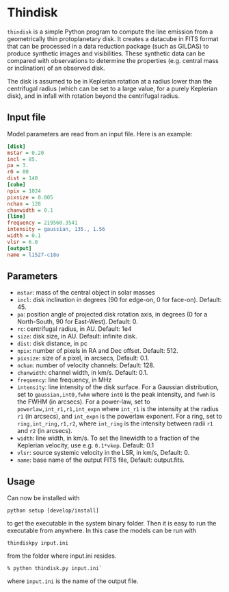 Thindisk
========

`thindisk` is a simple Python program to compute the line emission
from a geometrically thin protoplanetary disk. It creates a datacube
in FITS format that can be processed in a data reduction package (such
as GILDAS) to produce synthetic images and visibilities. These
synthetic data can be compared with observations to determine the
properties (e.g. central mass or inclination) of an observed disk.

The disk is assumed to be in Keplerian rotation at a radius lower than
the centrifugal radius (which can be set to a large value, for a
purely Keplerian disk), and in infall with rotation beyond the
centrifugal radius.

Input file
----------

Model parameters are read from an input file. Here is an example:

```ini
[disk]
mstar = 0.20
incl = 85.
pa = 3.
r0 = 80
dist = 140
[cube]
npix = 1024
pixsize = 0.005
nchan = 128
chanwidth = 0.1
[line]
frequency = 219560.3541
intensity = gaussian, 135., 1.56
width = 0.1
vlsr = 6.0
[output]
name = l1527-c18o
```

Parameters
----------

- `mstar`:  mass of the central object in solar masses
- `incl`: disk inclination in degrees (90 for edge-on, 0 for
  face-on). Default: 45.
- `pa`: position angle of projected disk rotation axis, in degrees (0
  for a North-South, 90 for East-West). Default: 0.
- `rc`: centrifugal radius, in AU. Default: 1e4
- `size`: disk size, in AU. Default: infinite disk.
- `dist`: disk distance, in pc
- `npix`: number of pixels in RA and Dec offset. Default: 512.
- `pixsize`: size of a pixel, in arcsecs, Default: 0.1.
- `nchan`: number of velocity channels: Default: 128.
- `chanwidth`: channel width, in km/s. Default: 0.1.
- `frequency`: line frequency, in MHz
- `intensity`: line intensity of the disk surface. For a Gaussian
  distribution, set to `gaussian,int0,fwhm` where `int0` is the peak
  intensity, and `fwmh` is the FWHM (in arcsecs). For a power-law, set
  to `powerlaw,int_r1,r1,int_expn` where `int_r1` is the intensity at
  the radius `r1` (in arcsecs), and `int_expn` is the powerlaw
  exponent. For a ring, set to `ring,int_ring,r1,r2`, where `int_ring`
  is the intensity between radii `r1` and `r2` (in arcsecs).
- `width`: line width, in km/s. To set the linewidth to a fraction of
  the Keplerian velocity, use e.g. `0.1*vkep`. Default: 0.1
- `vlsr`: source systemic velocity in the LSR, in km/s, Default: 0.
- `name`: base name of the output FITS file, Default: output.fits.

Usage 
----- 

Can now be installed with 

``` 
python setup [develop/install]
``` 

to get the executable in the system binary folder. Then it is easy 
to run the executable from anywhere. In this case the models can be 
run with 

```
thindiskpy input.ini
```

from the folder where input.ini resides.


```
% python thindisk.py input.ini`
```

where `input.ini` is the name of the output file.

